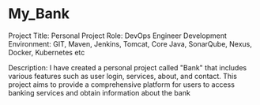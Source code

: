 # My_Bank
Project Title: Personal Project
Role: DevOps Engineer 
Development Environment: GIT, Maven, Jenkins, Tomcat, Core Java, SonarQube, Nexus, Docker, Kubernetes etc

Description:
I have created a personal project called "Bank" that includes various features such as user login, services, about, and contact. This project aims to provide a comprehensive platform for users to access banking services and obtain information about the bank
